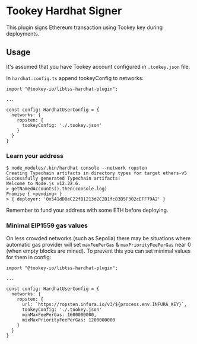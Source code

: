 # Tookey Hardhat Signer

This plugin signs Ethereum transaction using Tookey key during deployments.

## Usage

It's assumed that you have Tookey account configured in `.tookey.json` file.

In `hardhat.config.ts` append tookeyConfig to networks:

```
import "@tookey-io/libtss-hardhat-plugin";

...

const config: HardhatUserConfig = {
  networks: {
    ropsten: {
      tookeyConfig: './.tookey.json'
    }
  }
}
```

### Learn your address

```
$ node_modules/.bin/hardhat console --network ropsten
Creating Typechain artifacts in directory types for target ethers-v5
Successfully generated Typechain artifacts!
Welcome to Node.js v12.22.6.
> getNamedAccounts().then(console.log)
Promise { <pending> }
> { deployer: '0x541dD0eC22fB1213d2C2B1fc83B5F302cEFF79A2' }
```

Remember to fund your address with some ETH before deploying.

### Minimal EIP1559 gas values

On less crowded networks (such as Sepolia) there may be situations where automatic gas provider will set 
`maxFeePerGas` & `maxPriorityFeePerGas` near 0 (when empty blocks are mined). To prevent this you can
set minimal values for them in config:

```
import "@tookey-io/libtss-hardhat-plugin";

...

const config: HardhatUserConfig = {
  networks: {
    ropsten: {
      url: `https://ropsten.infura.io/v3/${process.env.INFURA_KEY}`,
      tookeyConfig: './.tookey.json'
      minMaxFeePerGas: 1600000000,
      mixMaxPriorityFeePerGas: 1200000000
    }
  }
}
```

